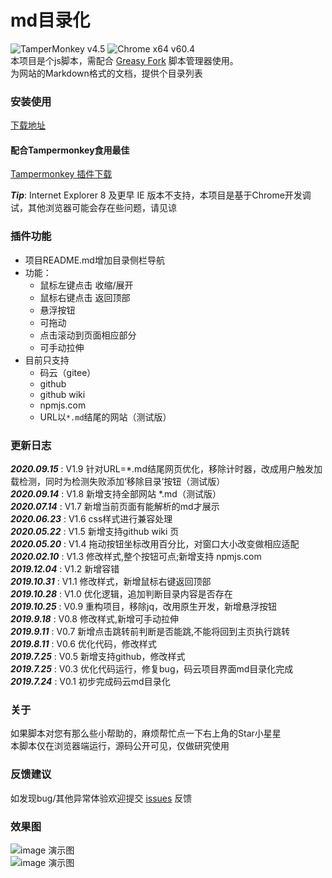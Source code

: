 # md目录化
![TamperMonkey v4.5](https://img.shields.io/badge/TamperMonkey-v4.8-brightgreen.svg) ![Chrome x64 v60.4](https://img.shields.io/badge/Chrome%20x64-v73.0-brightgreen.svg)  
本项目是个js脚本，需配合 [Greasy Fork](https://greasyfork.org/zh-CN) 脚本管理器使用。   
为网站的Markdown格式的文档，提供个目录列表   

### 安装使用 

[下载地址](https://greasyfork.org/zh-CN/scripts/387834)  

#### 配合Tampermonkey食用最佳
[Tampermonkey 插件下载](https://greasyfork.org/zh-CN)   

***Tip***: Internet Explorer 8 及更早 IE 版本不支持，本项目是基于Chrome开发调试，其他浏览器可能会存在些问题，请见谅      

### 插件功能

- 项目README.md增加目录侧栏导航  
- 功能： 
  - 鼠标左键点击 收缩/展开  
  - 鼠标右键点击 返回顶部  
  - 悬浮按钮 
  - 可拖动  
  - 点击滚动到页面相应部分 
  - 可手动拉伸  
- 目前只支持  
  - 码云（gitee）  
  - github
  - github wiki 
  - npmjs.com   
  - URL以`*.md`结尾的网站（测试版） 

### 更新日志
***2020.09.15*** : V1.9  针对URL=*.md结尾网页优化，移除计时器，改成用户触发加载检测，同时为检测失败添加‘移除目录’按钮（测试版）      
***2020.09.14*** : V1.8  新增支持全部网站 *.md（测试版）      
***2020.07.14*** : V1.7  新增当前页面有能解析的md才展示      
***2020.06.23*** : V1.6  css样式进行兼容处理      
***2020.05.22*** : V1.5  新增支持github wiki 页    
***2020.05.20*** : V1.4  拖动按钮坐标改用百分比，对窗口大小改变做相应适配   
***2020.02.10*** : V1.3  修改样式,整个按钮可点;新增支持 npmjs.com      
***2019.12.04*** : V1.2  新增容错   
***2019.10.31*** : V1.1  修改样式，新增鼠标右键返回顶部   
***2019.10.28*** : V1.0  优化逻辑，追加判断目录内容是否存在  
***2019.10.25*** : V0.9  重构项目，移除jq，改用原生开发，新增悬浮按钮  
***2019.9.18*** : V0.8 修改样式,新增可手动拉伸  
***2019.9.11*** : V0.7 新增点击跳转前判断是否能跳,不能将回到主页执行跳转  
***2019.8.11*** : V0.6 优化代码，修改样式    
***2019.7.25*** : V0.5 新增支持github，修改样式  
***2019.7.25*** : V0.3 优化代码运行，修复bug，码云项目界面md目录化完成  
***2019.7.24*** : V0.1 初步完成码云md目录化  

### 关于

如果脚本对您有那么些小帮助的，麻烦帮忙点一下右上角的Star小星星  
本脚本仅在浏览器端运行，源码公开可见，仅做研究使用

### 反馈建议 
如发现bug/其他异常体验欢迎提交 [issues](https://github.com/lecoler/md-list/issues) 反馈 

### 效果图

![image 演示图](https://raw.githubusercontent.com/lecoler/readme.md-list/master/static/dom_01.png)   
![image 演示图](https://raw.githubusercontent.com/lecoler/readme.md-list/master/static/dom_02.png)
